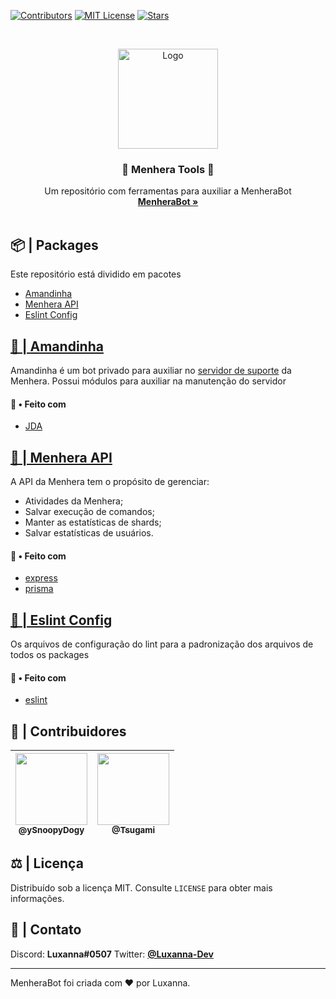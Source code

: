 [![Contributors][contributors-shield]][contributors-url]
[![MIT License][license-shield]][license-url]
[![Stars][stars-shield]][stars-url]

<br />
<p align="center">
  <a href="https://github.com/ySnoopyDogy/Menhera-Tools">
    <img src="https://i.imgur.com/jjgBki0.png" alt="Logo" width="160" height="160">
  </a>

  <h3 align="center">🔧 Menhera Tools 🔧</h3>

  <p align="center">
    Um repositório com ferramentas para auxiliar a MenheraBot
    <br />
    <a href="https://github.com/ySnoopyDogy/MenheraBot"><strong>MenheraBot »</strong></a>
    <br />
    <br />
  </p>
</p>

## 📦 | Packages

Este repositório está dividido em pacotes

- [Amandinha](#--Amandinha)
- [Menhera API](#--Menhera-API)
- [Eslint Config](#--Eslint-Config)

## [🤖 | Amandinha](/packages/amandinha)

Amandinha é um bot privado para auxiliar no [servidor de suporte](https://discord.gg/fZMdQbA) da Menhera.
Possui módulos para auxiliar na manutenção do servidor

#### 🔨 • Feito com

- [JDA](https://github.com/DV8FromTheWorld/JDA)

## [📡 | Menhera API](/packages/api)

A API da Menhera tem o propósito de gerenciar:

- Atividades da Menhera;
- Salvar execução de comandos;
- Manter as estatísticas de shards;
- Salvar estatísticas de usuários.

#### 🔨 • Feito com

- [express](https://expressjs.com/pt-br/)
- [prisma](https://www.prisma.io/)

## [👷 | Eslint Config](packages/eslint-config)

Os arquivos de configuração do lint para a padronização dos arquivos de todos os packages

#### 🔨 • Feito com

- [eslint](https://eslint.org/)

## 💖 | Contribuidores

| [<img src="https://avatars1.githubusercontent.com/u/59155752?s=400&u=8e971f52c061732abb996aa9618ea2fafba5c0ae&v=4" width=115><br><sub>@ySnoopyDogy</sub>](https://github.com/ySnoopyDogy) | [<img src="https://avatars2.githubusercontent.com/u/27602189?s=400&u=7954c97ada727d3a059d9b769f5a296ea599083b&v=4" width=115><br><sub>@Tsugami</sub>](https://github.com/Tsugami) |
| :---------------------------------------------------------------------------------------------------------------------------------------------------------------------------------------: | :-------------------------------------------------------------------------------------------------------------------------------------------------------------------------------: |

## ⚖️ | Licença

Distribuído sob a licença MIT. Consulte `LICENSE` para obter mais informações.

## 📧 | Contato

Discord: **Luxanna#0507**
Twitter: **[@Luxanna-Dev](https://twitter.com/Luxanna_Dev)**

---

MenheraBot foi criada com ❤️ por Luxanna.

[contributors-shield]: https://img.shields.io/github/contributors/ySnoopyDogy/Menhera-Tools?label=Contribuidores
[contributors-url]: https://github.com/ySnoopyDogy/Menhera-Tools/graphs/contributors
[stars-shield]: https://img.shields.io/github/stars/ySnoopyDogy/Menhera-tools?color=f7f203&label=Stars&style=flat
[stars-url]: https://github.com/ySnoopyDogy/Menhera-Tools/stargazers
[license-shield]: https://img.shields.io/github/license/ySnoopyDogy/Menhera-Tools?color=gree&label=Licen%C3%A7a
[license-url]: https://github.com/ySnoopyDogy/Menhera-Tools/blob/master/LICENSE
